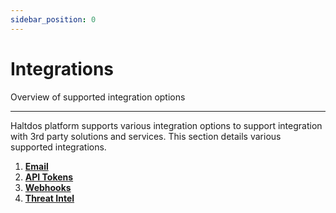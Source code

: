 ```yaml
---
sidebar_position: 0
---
```


# Integrations

Overview of supported integration options

---

Haltdos platform supports various integration options to support integration with 3rd party solutions and services. This section details various supported integrations.

1. [**Email**](/v8/enterprise/platform/system/integrations/email)
2. [**API Tokens**](api_tokens.md)
3. [**Webhooks**](webhooks.md)
4. [**Threat Intel**](/v8/enterprise/platform/system/integrations/threat_feeds)